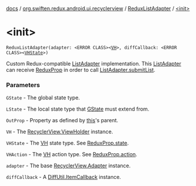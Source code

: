 [docs](../../index.md) / [org.swiften.redux.android.ui.recyclerview](../index.md) / [ReduxListAdapter](index.md) / [&lt;init&gt;](./-init-.md)

# &lt;init&gt;

`ReduxListAdapter(adapter: <ERROR CLASS><`[`VH`](index.md#VH)`>, diffCallback: <ERROR CLASS><`[`VHState`](index.md#VHState)`>)`

Custom Redux-compatible [ListAdapter](#) implementation. This [ListAdapter](#) can receive [ReduxProp](../../org.swiften.redux.ui/-redux-prop/index.md)
in order to call [ListAdapter.submitList](#).

### Parameters

`GState` - The global state type.

`LState` - The local state type that [GState](index.md#GState) must extend from.

`OutProp` - Property as defined by [this](#)'s parent.

`VH` - The [RecyclerView.ViewHolder](#) instance.

`VHState` - The [VH](index.md#VH) state type. See [ReduxProp.state](../../org.swiften.redux.ui/-redux-prop/state.md).

`VHAction` - The [VH](index.md#VH) action type. See [ReduxProp.action](../../org.swiften.redux.ui/-redux-prop/action.md).

`adapter` - The base [RecyclerView.Adapter](#) instance.

`diffCallback` - A [DiffUtil.ItemCallback](#) instance.